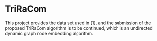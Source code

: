 # TriRaCom
This project provides the data set used in [1], and the submission of the proposed TriRaCom algorithm is to be continued, which is an undirected dynamic graph node embedding algorithm.
